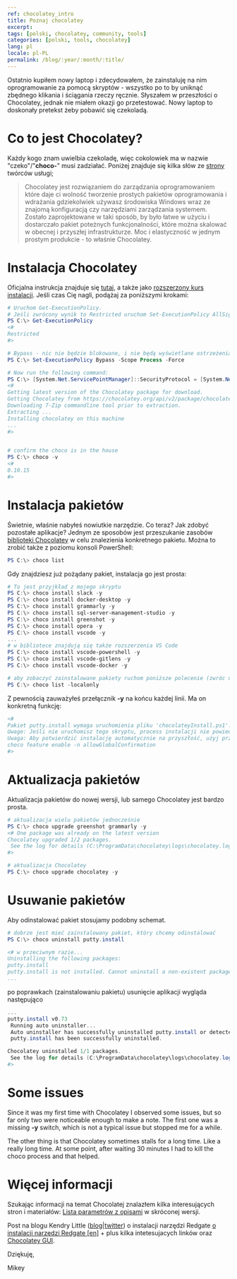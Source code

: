 ```yaml
---
ref: chocolatey_intro
title: Poznaj chocolatey
excerpt: 
tags: [polski, chocolatey, community, tools]
categories: [polski, tools, chocolatey]
lang: pl
locale: pl-PL
permalink: /blog/:year/:month/:title/
---
```


Ostatnio kupiłem nowy laptop i zdecydowałem, że zainstaluję na nim oprogramowanie za pomocą skryptów - wszystko po to by uniknąć zbędnego klikania i ściągania rzeczy ręcznie. Słyszałem w przeszłości o Chocolatey, jednak nie miałem okazji go przetestować. Nowy laptop to doskonały pretekst żeby pobawić się czekoladą.

# Co to jest Chocolatey?
Każdy kogo znam uwielbia czekoladę, więc cokolowiek ma w nazwie "czeko"/"**choco-**" musi zadziałać. Poniżej znajduje się kilka słów ze [strony](https://chocolatey.org/how-chocolatey-works) twórców usługi;

> Chocolatey jest rozwiązaniem do zarządzania oprogramowaniem które daje ci wolność tworzenie prostych pakietów oprogramowania i wdrażania gdziekolwiek używasz środowiska Windows wraz ze znajomą konfiguracją czy narzędziami zarządzania systemem.
> Zostało zaprojektowane w taki sposób, by było łatwe w użyciu i dostarczało pakiet poteżnych funkcjonalności, które można skalować w obecnej i przyszłej infrastrukturze. Moc i elastyczność w jednym prostym produkcie - to właśnie Chocolatey.

# Instalacja Chocolatey
Oficjalna instrukcja znajduje się [tutaj](https://chocolatey.org/install), a także jako [rozszerzony kurs instalacji](https://chocolatey.org/courses/installation/installing). Jeśli czas Cię nagli, podążaj za poniższymi krokami: 

```powershell
# Uruchom Get-ExecutionPolicy. 
# Jeśli zwrócony wynik to Restricted uruchom Set-ExecutionPolicy AllSigned lub Set-ExecutionPolicy Bypass -Scope Process.
PS C:\> Get-ExecutionPolicy
<#
Restricted
#>

# Bypass - nic nie będzie blokowane, i nie będą wyświetlane ostrzeżenia oraz monity.
PS C:\> Set-ExecutionPolicy Bypass -Scope Process -Force

# Now run the following command:
PS C:\> [System.Net.ServicePointManager]::SecurityProtocol = [System.Net.ServicePointManager]::SecurityProtocol -bor 3072; iex ((New-Object System.Net.WebClient).DownloadString('https://chocolatey.org/install.ps1'))
<#
Getting latest version of the Chocolatey package for download.
Getting Chocolatey from https://chocolatey.org/api/v2/package/chocolatey/0.10.15.
Downloading 7-Zip commandline tool prior to extraction.
Extracting ...
Installing chocolatey on this machine
...
#>


# confirm the choco is in the house
PS C:\> choco -v
<#
0.10.15
#>
```

# Instalacja pakietów

Świetnie, właśnie nabyłeś nowiutkie narzędzie. Co teraz? Jak zdobyć pozostałe aplikacje? 
Jednym ze sposobów jest przeszukanie zasobów [biblioteki Chocolatey](https://chocolatey.org/packages) w celu znalezienia konkretnego pakietu.
Można to zrobić także z poziomu konsoli PowerShell:

```powershell
PS C:\> choco list
```

Gdy znajdziesz już pożądany pakiet, instalacja go jest prosta:

```powershell
# To jest przyjkład z mojego skryptu
PS C:\> choco install slack -y
PS C:\> choco install docker-desktop -y
PS C:\> choco install grammarly -y
PS C:\> choco install sql-server-management-studio -y
PS C:\> choco install greenshot -y
PS C:\> choco install opera -y
PS C:\> choco install vscode -y
...
# w bibliotece znajdują się także rozszerzenia VS Code
PS C:\> choco install vscode-powershell -y
PS C:\> choco install vscode-gitlens -y
PS C:\> choco install vscode-docker -y

# aby zobaczyć zainstalowane pakiety ruchom poniższe polecenie (zwróc uwagę na przełącznik **-localonly**)
PS C:\> choco list -localonly
```

Z pewnością zauważyłeś przełącznik **-y** na końcu każdej linii. Ma on konkretną funkcję:

```powershell
<#
Pakiet putty.install wymaga uruchomienia pliku 'chocolateyInstall.ps1'.
Uwage: Jeśli nie uruchomisz tego skryptu, process instalacji nie powiedzie się.
Uwaga: Aby potwierdzić instalację automatycznie na przyszłość, użyj przełącznika '-y' lub zmień ustawienie::
choco feature enable -n allowGlobalConfirmation
#>
```

# Aktualizacja pakietów

Aktualizacja pakietów do nowej wersji, lub samego Chocolatey jest bardzo prosta.

```powershell
# aktualizacja wielu pakietów jednocześnie
PS C:\> choco upgrade greenshot grammarly -y
<# One package was already on the latest version
Chocolatey upgraded 1/2 packages. 
 See the log for details (C:\ProgramData\chocolatey\logs\chocolatey.log).
#>

# aktualizacja Chocolatey
PS C:\> choco upgrade chocolatey -y
```

# Usuwanie pakietów

Aby odinstalować pakiet stosujamy podobny schemat.

```powershell
# dobrze jest mieć zainstalowany pakiet, który chcemy odinstalować
PS C:\> choco uninstall putty.install

<# w przeciwnym razie...
Uninstalling the following packages:
putty.install
putty.install is not installed. Cannot uninstall a non-existent package.
...
```

po poprawkach (zainstalowaniu pakietu) usunięcie aplikacji wygląda następująco

```powershell
...
putty.install v0.73
 Running auto uninstaller...
 Auto uninstaller has successfully uninstalled putty.install or detected previous uninstall.
 putty.install has been successfully uninstalled.

Chocolatey uninstalled 1/1 packages. 
 See the log for details (C:\ProgramData\chocolatey\logs\chocolatey.log).
#>
```

# Some issues

Since it was my first time with Chocolatey I observed some issues, but so far only two were noticeable enough to make a note. The first one was a missing **-y** switch, which is not a typical issue but stopped me for a while.

The other thing is that Chocolatey sometimes stalls for a long time. Like a really long time. At some point, after waiting 30 minutes I had to kill the choco process and that helped.

# Więcej informacji

Szukając informacji na temat Chocolatej znalazłem kilka interesujących stron i materiałów:
[Lista parametrów z opisami](https://gist.github.com/yunga/99d04694e2466e017c5502d7c828d4f4) w skróconej wersji. 

Post na blogu Kendry Little ([blog](http://sqlworkbooks.com/)|[twitter](https://twitter.com/Kendra_Little)) o instalacji narzędzi Redgate [o instalacji narzędzi Redgate [en]](https://littlekendra.com/2019/12/02/installing-redgate-sql-toolbelt-with-chocolatey/) + plus kilka intetesujacych linków oraz [Chocolatey GUI](https://chocolatey.github.io/ChocolateyGUI/about).

Dziękuję,

Mikey
